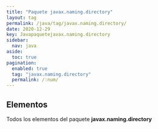```yaml
---
title: "Paquete javax.naming.directory"
layout: tag
permalink: /java/tag/javax.naming.directory/
date: 2020-12-29
key: Javapaquetejavax.naming.directory
sidebar: 
  nav: java
aside: 
  toc: true
pagination: 
  enabled: true
  tag: "javax.naming.directory"
  permalink: /:num/
---
```


<h2>Elementos</h2>
Todos los elementos del paquete <strong>javax.naming.directory</strong>
